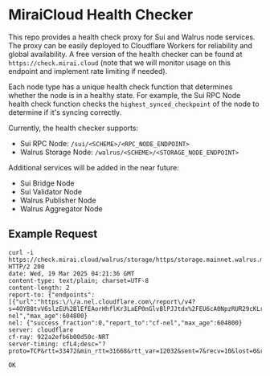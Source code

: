 # MiraiCloud Health Checker

This repo provides a health check proxy for Sui and Walrus node services. The proxy can be easily deployed to Cloudflare Workers for reliability and global availability. A free version of the health checker can be found at `https://check.mirai.cloud` (note that we will monitor usage on this endpoint and implement rate limiting if needed).

Each node type has a unique health check function that determines whether the node is in a healthy state. For example, the Sui RPC Node health check function checks the `highest_synced_checkpoint` of the node to determine if it's syncing correctly.

Currently, the health checker supports:

- Sui RPC Node: `/sui/<SCHEME>/<RPC_NODE_ENDPOINT>`
- Walrus Storage Node: `/walrus/<SCHEME>/<STORAGE_NODE_ENDPOINT>`

Additional services will be added in the near future:

- Sui Bridge Node
- Sui Validator Node
- Walrus Publisher Node
- Walrus Aggregator Node

## Example Request

```
curl -i https://check.mirai.cloud/walrus/storage/https/storage.mainnet.walrus.mirai.cloud:9185
HTTP/2 200
date: Wed, 19 Mar 2025 04:21:36 GMT
content-type: text/plain; charset=UTF-8
content-length: 2
report-to: {"endpoints":[{"url":"https:\/\/a.nel.cloudflare.com\/report\/v4?s=4OY88tvV6slzEU%2BlEfEAorHhflKr3LaEP0nGlvBlPJJtdx%2FEU6cA0NpzRUR29cKLrLJA4xuWVo7u112gL1OqB20rm0lRV92p9wn95z4TUROM7IOp8to2Bt2qZC%2BF0UqSmRXtBG%2BcHR8FawSqDF9o"}],"group":"cf-nel","max_age":604800}
nel: {"success_fraction":0,"report_to":"cf-nel","max_age":604800}
server: cloudflare
cf-ray: 922a2efb6b00d50c-NRT
server-timing: cfL4;desc="?proto=TCP&rtt=33472&min_rtt=31668&rtt_var=12032&sent=7&recv=10&lost=0&retrans=0&sent_bytes=2893&recv_bytes=615&delivery_rate=89094&cwnd=253&unsent_bytes=0&cid=74b1363f2e606b30&ts=4062&x=0"

OK
```
